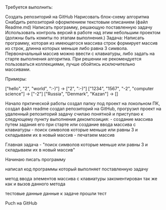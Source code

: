 Требуется выполнить:

Создать репозиторий на GitHub
Нарисовать блок-схему алгоритма
Снабдить репозиторий оформлением текстовым описанием (файл Readme.md)
Написать программу, решающую поставленную задачу
Использовать контроль версий в работе над этим небольшим проектом (должны быть комиты по этапам выполнения.)
Задача: Написать программу, которая из имеющегося массива строк формирует массив из строк, длинна которых меньше либо равна 3 символа. Первоначальный массив можно ввести с клавиатуры, либо задать на старте выполнения алгоритма. При решении не рекомендуется пользоваться коллекциями, лучше обойтись исключительно массивами.

Примеры:

["hello", "2", "world", ":-)"] -> ["2", ":-)"] ["1234", "1567", "-2", "computer science"] -> ["-2"] ["Russia", "Denmark", "Kazan"] -> []

Начало прктической работы
создал папку под проект на локольном ПК, создал файл readme
создал репозиторий на GitHub, прогрузил проект на удаленный репозиторий
задачу счилаю понятной и приступаю к следующему пункту выполнения
декомпозиция: - создание массива путем задания его при старте или создание ввода массива с клавиатуры - поиск символов которые меньше или равны 3 и складываем их в новый массив - печатаем массив

Главная задача - "поиск символов которые меньше или равны 3 и складываем их в новый массив"

Начинаю писать программу

написал код программы который выполняет поставленную задачу

метод ввода элементов массива с клавиатуры закоментирован так же как и вызов данного метода

тестовые данные данные к задаче прошли тест

Puch на GitHub
